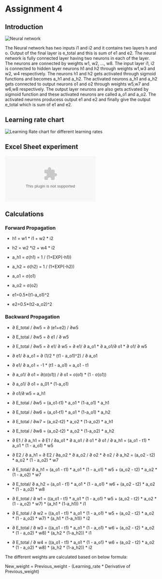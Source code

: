 # Assignment 4

## Introduction

![Neural network](https://github.com/eva-6-3/nn_image_number/blob/main/Assigment4/NeuralNetwork.jpg)

The Neural network has two inputs i1 and i2 and it contains two layers h and o. 
Output of the final layer is e_total and this is sum of e1 and e2.
The neural network is fully connected layer having two neurons in each of the layer. 
The neurons are connected by weights w1, w2, ..., w8.
The input layer i1, i2 is connected to hidden layer neurons h1 and h2 through weights w1,w3 and w2, w4 respectively. 
The neurons h1 and h2 gets activated through sigmoid functions and becomes a_h1 and a_h2.
The activated neurons a_h1 and a_h2 gets connected to output neurons o1 and o2 through weights w5,w7 and w6,w8 respectively. 
The output layer neurons are also gets activated by sigmoid function and these activated neurons are called a_o1 and a_o2. 
The activated neurnns producess output e1 and e2 and finally give the output e_total which is sum of e1 and e2.

## Learning rate chart
![Learning Rate chart for different learning rates](https://github.com/eva-6-3/nn_image_number/blob/main/Assigment4/Learning_Rate.png)

## Excel Sheet experiment
![Neural Network excel sheet](https://github.com/eva-6-3/nn_image_number/blob/main/Assigment4/NeuralNetwork.xlsx)

## Calculations
### Forward Propagation

- h1 = w1 * i1 + w2 * i2
- h2 = w2 *i2 + w4 * i2

- a_h1 = σ(h1) = 1 / (1+EXP(-h1))	
- a_h2 = σ(h2) = 1 / (1+EXP(-h2))	

- a_o1 = σ(o1)
- a_o2 = σ(o2)

- e1=0.5*(t1-a_o1)^2	
- e2=0.5*(t2-a_o2)^2	

### Backward Propagation

- ∂ E_total / ∂w5 = ∂ (e1+e2) / ∂w5			
- ∂ E_total / ∂w5 = ∂ e1 / ∂ w5				
- ∂ E_total / ∂w5 = ∂ e1/ ∂ w5 = ∂ e1/ ∂ a_o1 * ∂ a_o1/∂ o1 * ∂ o1/ ∂ w5				
- ∂ e1/ ∂ a_o1 = ∂ (1/2 * (t1 - a_o1)^2) / ∂ a_o1				
- ∂ e1/ ∂ a_o1 = -1 * (t1 - a_o1) = a_o1 - t1				
- ∂ a_o1/ ∂ o1 = ∂(σ(o1)) / ∂ o1 =  σ(o1) * (1 - σ(o1))				
- ∂ a_o1/ ∂ o1 = a_01 * (1-a_o1)		 		
- ∂ o1/∂ w5 = a_h1

- ∂ E_total / ∂w5 = (a_o1-t1) * a_o1 * (1-a_o1) * a_h1			
- ∂ E_total / ∂w6 = (a_o1-t1) * a_o1 * (1-a_o1) * a_h2			
- ∂ E_total / ∂w7 = (a_o2-t2) * a_o2 * (1-a_o2) * a_h1			
- ∂ E_total / ∂w8 = (a_o2-t2) * a_o2 * (1-a_o2) * a_h2			

- ∂ E1 / ∂ a_h1 = ∂ E1 / ∂a_o1 * ∂ a_o1 / ∂ o1 * ∂ o1 / ∂ a_h1 = (a_o1 - t1) * a_o1 * (1 - a_o1) * w5					
- ∂ E2 / ∂ a_h1 = ∂ E2 / ∂a_o2 * ∂ a_o2 / ∂ o2 * ∂ o2 / ∂ a_h2 = (a_o2 - t2) * a_o2 * (1 - a_o2) * w7					
- ∂ E_total/ ∂ a_h1 = (a_o1 - t1) * a_o1 * (1 - a_o1) * w5 + (a_o2 - t2) * a_o2 * (1 - a_o2) * w7					
- ∂ E_total/ ∂ a_h2 = (a_o1 - t1) * a_o1 * (1 - a_o1) * w6 + (a_o2 - t2) * a_o2 * (1 - a_o2) * w8							

- ∂ E_total / ∂ w1 = ((a_o1 - t1) * a_o1 * (1 - a_o1) * w5 + (a_o2 - t2) * a_o2 * (1 - a_o2) * w7) * (a_h1 * (1-a_h1)) * i1						
- ∂ E_total / ∂ w2 = ((a_o1 - t1) * a_o1 * (1 - a_o1) * w5 + (a_o2 - t2) * a_o2 * (1 - a_o2) * w7) * (a_h1 * (1-a_h1)) * i2						
- ∂ E_total / ∂ w3 = ((a_o1 - t1) * a_o1 * (1 - a_o1) * w6 + (a_o2 - t2) * a_o2 * (1 - a_o2) * w8) * (a_h2 * (1-a_h2)) * i1						
- ∂ E_total / ∂ w4 = ((a_o1 - t1) * a_o1 * (1 - a_o1) * w6 + (a_o2 - t2) * a_o2 * (1 - a_o2) * w8) * (a_h2 * (1-a_h2)) * i2			


The different weights are calculated based on below formula:

New_weight = Previous_weight - (Learning_rate * Derivative of Previous_weight)
